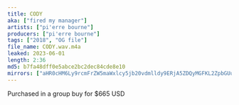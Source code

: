 ```yaml
---
title: CODY
aka: ["fired my manager"]
artists: ["pi'erre bourne"]
producers: ["pi'erre bourne"]
tags: ["2018", "OG file"]
file_name: CODY.wav.m4a
leaked: 2023-06-01
length: 2:36
md5: b7fa48dff0e5abce2bc2dec84cde8e10
mirrors: ["aHR0cHM6Ly9rcmFrZW5maWxlcy5jb20vdmlldy9ERjA5ZDQyMGFKL2ZpbGUuaHRtbA==", "aHR0cHM6Ly9kYnJlZS5vcmcvdi81ODI4MjU="]
---
```

Purchased in a group buy for $665 USD
